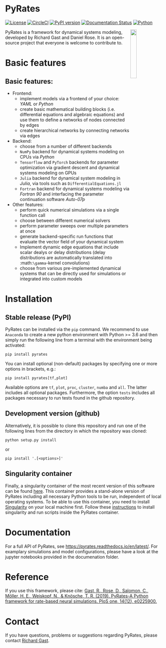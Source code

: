 PyRates
=======

[![License](https://img.shields.io/github/license/pyrates-neuroscience/PyRates.svg)](https://github.com/pyrates-neuroscience/PyRates) 
[![CircleCI](https://circleci.com/gh/pyrates-neuroscience/PyRates/tree/master.svg?style=svg)](https://circleci.com/gh/pyrates-neuroscience/PyRates/tree/master)
[![PyPI version](https://badge.fury.io/py/pyrates.svg)](https://badge.fury.io/py/pyrates)
[![Documentation Status](https://readthedocs.org/projects/pyrates/badge/?version=latest)](https://pyrates.readthedocs.io/en/latest/?badge=latest)
[![Python](https://img.shields.io/pypi/pyversions/pyrates.svg?style=plastic)](https://badge.fury.io/py/pyrates)

<img src="https://github.com/pyrates-neuroscience/PyRates/blob/master/PyRates_logo_color.png" width="20%" heigth="20%" align="right">

PyRates is a framework for dynamical systems modeling, developed by Richard Gast and Daniel Rose. 
It is an open-source project that everyone is welcome to contribute to.

Basic features
===============

Basic features:
---------------

- Frontend:
   - implement models via a frontend of your choice: *YAML* or *Python*
   - create basic mathematical building blocks (i.e. differential equations and algebraic equations) and use them to define a networks of nodes connected by edges
   - create hierarchical networks by connecting networks via edges
- Backend:
   - choose from a number of different backends
   - `NumPy` backend for dynamical systems modeling on CPUs via *Python*
   - `Tensorflow` and `PyTorch` backends for parameter optimization via gradient descent and dynamical systems modeling on GPUs
   - `Julia` backend for dynamical system modeling in *Julia*, via tools such as `DifferentialEquations.jl`
   - `Fortran` backend for dynamical systems modeling via *Fortran 90* and interfacing the parameter continuation software *Auto-07p*
- Other features:
   - perform quick numerical simulations via a single function call
   - choose between different numerical solvers
   - perform parameter sweeps over multiple parameters at once
   - generate backend-specific run functions that evaluate the vector field of your dynamical system
   - Implement dynamic edge equations that include scalar dealys or delay distributions (delay distributions are automatically translated into :math:`\gamma`-kernel convolutions)
   - choose from various pre-implemented dynamical systems that can be directly used for simulations or integrated into custom models

Installation
============

Stable release (PyPI)
---------------------

PyRates can be installed via the `pip` command. We recommend to use `Anaconda` to create a new python environment with Python >= 3.6 and then simply run the following line from a terminal with the environment being activated:
```
pip install pyrates
```

You can install optional (non-default) packages by specifying one or more options in brackets, e.g.:
```
pip install pyrates[tf,plot]
```

Available options are `tf`, `plot`, `proc`, `cluster`, `numba` and `all`. 
The latter includes all optional packages. 
Furthermore, the option `tests` includes all packages necessary to run tests found in the github repository.

Development version (github)
----------------------------

Alternatively, it is possible to clone this repository and run one of the following lines 
from the directory in which the repository was cloned:
```
python setup.py install
```
or
```
pip install '.[<options>]'
```

Singularity container
---------------------

Finally, a singularity container of the most recent version of this software can be found [here](https://singularity.gwdg.de/containers/3).
This container provides a stand-alone version of PyRates including all necessary Python tools to be run, independent of local operating systems. 
To be able to use this container, you need to install [Singularity](https://singularity.lbl.gov/) on your local machine first.
Follow these [instructions](https://singularity.lbl.gov/quickstart) to install singularity and run scripts inside the PyRates container.

Documentation
=============

For a full API of PyRates, see https://pyrates.readthedocs.io/en/latest/.
For examplary simulations and model configurations, please have a look at the jupyter notebooks provided in the documenation folder.

Reference
=========

If you use this framework, please cite:
[Gast, R., Rose, D., Salomon, C., Möller, H. E., Weiskopf, N., & Knösche, T. R. (2019). PyRates-A Python framework for rate-based neural simulations. PloS one, 14(12), e0225900.](https://doi.org/10.1371/journal.pone.0225900)

Contact
=======

If you have questions, problems or suggestions regarding PyRates, please contact [Richard Gast](https://www.cbs.mpg.de/person/59190/376039).
